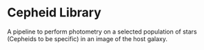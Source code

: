 # Cepheid Library
A pipeline to perform photometry on a selected population of stars (Cepheids to be specific) in an image of the host galaxy.
